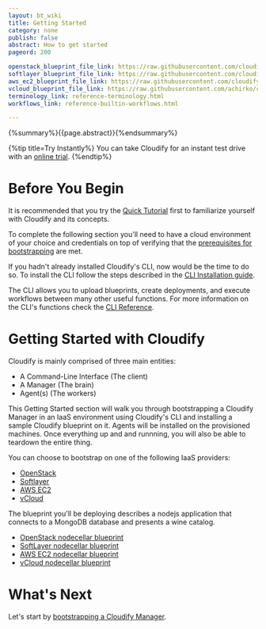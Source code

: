 ```yaml
---
layout: bt_wiki
title: Getting Started
category: none
publish: false
abstract: How to get started
pageord: 200

openstack_blueprint_file_link: https://raw.githubusercontent.com/cloudify-cosmo/cloudify-nodecellar-example/3.1/openstack-blueprint.yaml
softlayer_blueprint_file_link: https://raw.githubusercontent.com/cloudify-cosmo/cloudify-nodecellar-example/master/softlayer-blueprint.yaml
aws_ec2_blueprint_file_link: https://raw.githubusercontent.com/cloudify-cosmo/cloudify-nodecellar-example/master/aws-ec2-blueprint.yaml
vcloud_blueprint_file_link: https://raw.githubusercontent.com/achirko/cloudify-nodecellar-example/vcloud-plugin/vcloud-blueprint.yaml
terminology_link: reference-terminology.html
workflows_link: reference-builtin-workflows.html

---
```


{%summary%}{{page.abstract}}{%endsummary%}

{%tip title=Try Instantly%}
You can take Cloudify for an instant test drive with an [online trial](http://getcloudify.org/widget.html).
{%endtip%}


# Before You Begin

It is recommended that you try the [Quick Tutorial](quickstart.html) first to familiarize
yourself with Cloudify and its concepts.

To complete the following section you'll need to have a cloud environment of your choice and credentials on top of verifying that the [prerequisites for bootstrapping](getting-started-prerequisites.html) are met.

If you hadn't already installed Cloudify's CLI, now would be the time to do so.
To install the CLI follow the steps described in the [CLI Installation guide](installation.html).

The CLI allows you to upload blueprints, create deployments, and execute workflows between many other useful functions.
For more information on the CLI's functions check the [CLI Reference](cfy-reference.html).


# Getting Started with Cloudify

Cloudify is mainly comprised of three main entities:

* A Command-Line Interface (The client)
* A Manager (The brain)
* Agent(s) (The workers)

This Getting Started section will walk you through bootstrapping a Cloudify Manager in an IaaS environment using Cloudify's CLI and installing a sample Cloudify blueprint on it. Agents will be installed on the provisioned machines.
Once everything up and and runnning, you will also be able to teardown the entire thing.

You can choose to bootstrap on one of the following IaaS providers:

  - [OpenStack](plugin-openstack.html)
  - [Softlayer](plugin-softlayer.html)
  - [AWS EC2](plugin-aws.html)
  - [vCloud](plugin-vsphere.html)

The blueprint you'll be deploying describes a nodejs application that connects to a MongoDB database and presents a wine catalog.

  - [OpenStack nodecellar blueprint]({{page.openstack_blueprint_file_link}})
  - [SoftLayer nodecellar blueprint]({{page.softlayer_blueprint_file_link}})
  - [AWS EC2 nodecellar blueprint]({{page.aws_ec2_blueprint_file_link}})
  - [vCloud nodecellar blueprint]({{page.vcloud_blueprint_file_link}})


# What's Next

Let's start by [bootstrapping a Cloudify Manager](getting-started-bootstrapping.html).

